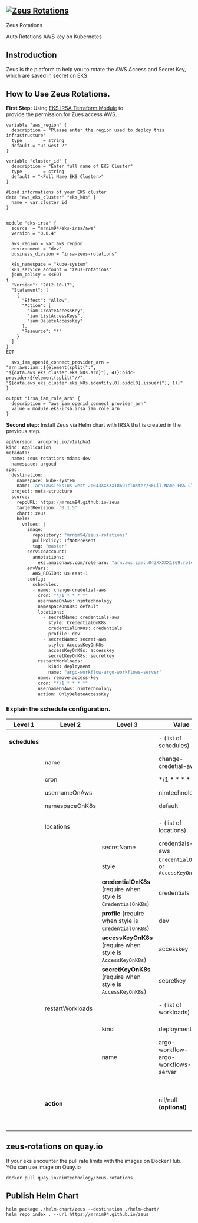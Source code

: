 ## [![Zeus Rotations](https://nimtechnology.com/wp-content/uploads/2023/07/2185568.png)](https://nimtechnology.com/2023/07/02/zeus-retention-project/)
Zeus Rotations

Auto Rotations AWS key on Kubernetes

## Instroduction

Zeus is the platform to help you to rotate the AWS Access and Secret Key, which are saved in secret on EKS


## How to Use Zeus Rotations.

**First Step:** Using [EKS IRSA Terraform Module](https://registry.terraform.io/modules/mrnim94/eks-irsa/aws/latest) to  
provide the permission for Zues access AWS.

```plaintext
variable "aws_region" {
  description = "Please enter the region used to deploy this infrastructure"
  type        = string
  default = "us-west-2"  
}

variable "cluster_id" {
  description = "Enter full name of EKS Cluster"
  type        = string
  default = "<Full Name EKS Cluster>" 
}

#Load informations of your EKS cluster
data "aws_eks_cluster" "eks_k8s" {
  name = var.cluster_id
}


module "eks-irsa" {
  source  = "mrnim94/eks-irsa/aws"
  version = "0.0.4"

  aws_region = var.aws_region
  environment = "dev"
  business_divsion = "irsa-zeus-rotations"

  k8s_namespace = "kube-system"
  k8s_service_account = "zeus-rotations"
  json_policy = <<EOT
{
  "Version": "2012-10-17",
  "Statement": [
    {
      "Effect": "Allow",
      "Action": [
        "iam:CreateAccessKey",
        "iam:ListAccessKeys",
        "iam:DeleteAccessKey"
      ],
      "Resource": "*"
    }
  ]
}
EOT

  aws_iam_openid_connect_provider_arn = "arn:aws:iam::${element(split(":", "${data.aws_eks_cluster.eks_k8s.arn}"), 4)}:oidc-provider/${element(split("//", "${data.aws_eks_cluster.eks_k8s.identity[0].oidc[0].issuer}"), 1)}"
}

output "irsa_iam_role_arn" {
  description = "aws_iam_openid_connect_provider_arn"
  value = module.eks-irsa.irsa_iam_role_arn
}
```

**Second step:** Install Zeus via Helm chart with IRSA that is created in the previous step.

```python
apiVersion: argoproj.io/v1alpha1
kind: Application
metadata:
  name: zeus-rotations-mdaas-dev
  namespace: argocd
spec:
  destination:
    namespace: kube-system
    name: 'arn:aws:eks:us-west-2:043XXXXX1869:cluster/<Full Name EKS Cluster>'
  project: meta-structure
  source:
    repoURL: https://mrnim94.github.io/zeus
    targetRevision: "0.1.5"
    chart: zeus
    helm:
      values: |
        image:
          repository: "mrnim94/zeus-rotations"
          pullPolicy: IfNotPresent
          tag: "master"
        serviceAccount:
          annotations:
            eks.amazonaws.com/role-arn: "arn:aws:iam::043XXXXX1869:role/irsa-zeus-rotations-dev-irsa-iam-role"
        envVars:
          AWS_REGION: us-east-1
        config:
          schedules:
          - name: change-credetial-aws
            cron: "*/1 * * * *"
            usernameOnAws: nimtechnology
            namespaceOnK8s: default
            locations:
              - secretName: credentials-aws
                style: CredentialOnK8s
                credentialOnK8s: credentials
                profile: dev
              - secretName: secret-aws
                style: AccessKeyOnK8s
                accessKeyOnK8s: accesskey
                secretKeyOnK8s: secretkey
            restartWorkloads:
              - kind: deployment
                name: "argo-workflow-argo-workflows-server"
          - name: remove-access-key
            cron: "*/1 * * * *"
            usernameOnAws: nimtechnology
            action: OnlyDeleteAccessKey
```

### Explain the schedule configuration.

| Level 1 | Level 2 | Level 3 | Value | Type | Description |
| --- | --- | --- | --- | --- | --- |
| **schedules** |   |   | \- (list of schedules) | List | Top-level list for all schedule configurations |
|   | name |   | change-credetial-aws | String | Name of the schedule |
|   | cron |   | \*/1 \* \* \* \* | Cron String | Cron schedule, runs every minute |
|   | usernameOnAws |   | nimtechnology | String | AWS username |
|   | namespaceOnK8s |   | default | String | Kubernetes namespace |
|   | locations |   | \- (list of locations) | List | List of location configurations for the schedule |
|   |   | secretName | credentials-aws | String | Name of the secret in Kubernetes |
|   |   | style | `CredentialOnK8s` or `AccessKeyOnK8s` | String | Style/type of the credential |
|   |   | **credentialOnK8s** (require when style is `CredentialOnK8s`) | credentials | String | Key Name of Secret is holding AWS credential |
|   |   | **profile** (require when style is `CredentialOnK8s`) | dev | String | AWS profile in credential that you want to change |
|   |   | **accessKeyOnK8s** (require when style is `AccessKeyOnK8s`) | accesskey | String | Key Name of Secret is holding AWS access key |
|   |   | **secretKeyOnK8s** (require when style is `AccessKeyOnK8s`) | secretkey | String | Key Name of Secret is holding AWS secret key |
|   | restartWorkloads |   | \- (list of workloads) | List | List of workloads to restart on schedule change |
|   |   | kind | deployment | String | Type of the Kubernetes workload |
|   |   | name | argo-workflow-argo-workflows-server | String | Name of the Kubernetes workload |
|   | **action** |   | nil/null **(optional)** | String | declaring an extra **action** field with the value **OnlyDeleteAccessKey**. Zeus rotation only do a work is remove Access Key of AWS's Acount |

## zeus-rotations on quay.io

If your eks encounter the pull rate limits with the images on Docker Hub.  
YOu can use image on Quay.io

```plaintext
docker pull quay.io/nimtechnology/zeus-rotations
```

## Publish Helm Chart

```plaintext
helm package ./helm-chart/zeus --destination ./helm-chart/
helm repo index . --url https://mrnim94.github.io/zeus
```